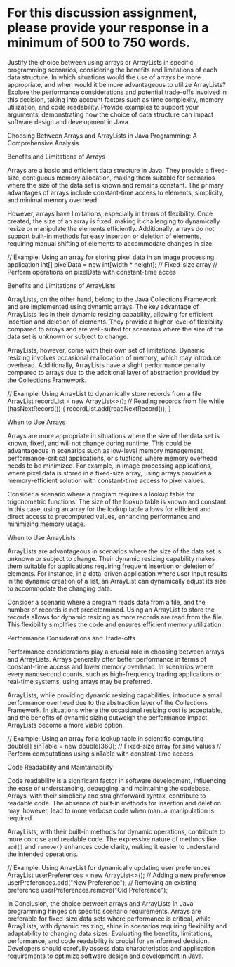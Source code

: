 # For this discussion assignment, please provide your response in a minimum of 500 to 750 words.

Justify the choice between using arrays or ArrayLists in specific programming scenarios, considering the benefits and limitations of each data structure. In which situations would the use of arrays be more appropriate, and when would it be more advantageous to utilize ArrayLists? Explore the performance considerations and potential trade-offs involved in this decision, taking into account factors such as time complexity, memory utilization, and code readability. Provide examples to support your arguments, demonstrating how the choice of data structure can impact software design and development in Java.

Choosing Between Arrays and ArrayLists in Java Programming: A Comprehensive Analysis

Benefits and Limitations of Arrays

Arrays are a basic and efficient data structure in Java. They provide a fixed-size, contiguous memory allocation, making them suitable for scenarios where the size of the data set is known and remains constant. The primary advantages of arrays include constant-time access to elements, simplicity, and minimal memory overhead.

However, arrays have limitations, especially in terms of flexibility. Once created, the size of an array is fixed, making it challenging to dynamically resize or manipulate the elements efficiently. Additionally, arrays do not support built-in methods for easy insertion or deletion of elements, requiring manual shifting of elements to accommodate changes in size.

// Example: Using an array for storing pixel data in an image processing application int[] pixelData = new int[width * height]; // Fixed-size array // Perform operations on pixelData with constant-time acces

Benefits and Limitations of ArrayLists

ArrayLists, on the other hand, belong to the Java Collections Framework and are implemented using dynamic arrays. The key advantage of ArrayLists lies in their dynamic resizing capability, allowing for efficient insertion and deletion of elements. They provide a higher level of flexibility compared to arrays and are well-suited for scenarios where the size of the data set is unknown or subject to change.

ArrayLists, however, come with their own set of limitations. Dynamic resizing involves occasional reallocation of memory, which may introduce overhead. Additionally, ArrayLists have a slight performance penalty compared to arrays due to the additional layer of abstraction provided by the Collections Framework.

// Example: Using ArrayList to dynamically store records from a file
ArrayList recordList = new ArrayList<>();
// Reading records from file
while (hasNextRecord()) {
recordList.add(readNextRecord());
}

When to Use Arrays

Arrays are more appropriate in situations where the size of the data set is known, fixed, and will not change during runtime. This could be advantageous in scenarios such as low-level memory management, performance-critical applications, or situations where memory overhead needs to be minimized. For example, in image processing applications, where pixel data is stored in a fixed-size array, using arrays provides a memory-efficient solution with constant-time access to pixel values.

Consider a scenario where a program requires a lookup table for trigonometric functions. The size of the lookup table is known and constant. In this case, using an array for the lookup table allows for efficient and direct access to precomputed values, enhancing performance and minimizing memory usage.

When to Use ArrayLists

ArrayLists are advantageous in scenarios where the size of the data set is unknown or subject to change. Their dynamic resizing capability makes them suitable for applications requiring frequent insertion or deletion of elements. For instance, in a data-driven application where user input results in the dynamic creation of a list, an ArrayList can dynamically adjust its size to accommodate the changing data.

Consider a scenario where a program reads data from a file, and the number of records is not predetermined. Using an ArrayList to store the records allows for dynamic resizing as more records are read from the file. This flexibility simplifies the code and ensures efficient memory utilization.

Performance Considerations and Trade-offs

Performance considerations play a crucial role in choosing between arrays and ArrayLists. Arrays generally offer better performance in terms of constant-time access and lower memory overhead. In scenarios where every nanosecond counts, such as high-frequency trading applications or real-time systems, using arrays may be preferred.

ArrayLists, while providing dynamic resizing capabilities, introduce a small performance overhead due to the abstraction layer of the Collections Framework. In situations where the occasional resizing cost is acceptable, and the benefits of dynamic sizing outweigh the performance impact, ArrayLists become a more viable option.

// Example: Using an array for a lookup table in scientific computing
double[] sinTable = new double[360];
// Fixed-size array for sine values
// Perform computations using sinTable with constant-time access

Code Readability and Maintainability

Code readability is a significant factor in software development, influencing the ease of understanding, debugging, and maintaining the codebase. Arrays, with their simplicity and straightforward syntax, contribute to readable code. The absence of built-in methods for insertion and deletion may, however, lead to more verbose code when manual manipulation is required.

ArrayLists, with their built-in methods for dynamic operations, contribute to more concise and readable code. The expressive nature of methods like `add()` and `remove()` enhances code clarity, making it easier to understand the intended operations.

// Example: Using ArrayList for dynamically updating user preferences
ArrayList userPreferences = new ArrayList<>();
// Adding a new preference
userPreferences.add("New Preference");
// Removing an existing preference
userPreferences.remove("Old Preference");

In Conclusion, the choice between arrays and ArrayLists in Java programming hinges on specific scenario requirements. Arrays are preferable for fixed-size data sets where performance is critical, while ArrayLists, with dynamic resizing, shine in scenarios requiring flexibility and adaptability to changing data sizes. Evaluating the benefits, limitations, performance, and code readability is crucial for an informed decision. Developers should carefully assess data characteristics and application requirements to optimize software design and development in Java.
